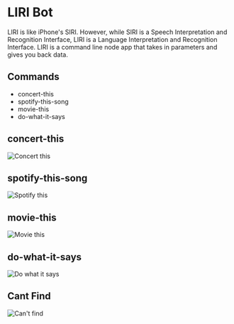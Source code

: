# LIRI Bot

LIRI is like iPhone's SIRI. However, while SIRI is a Speech Interpretation and Recognition Interface, LIRI is a Language Interpretation and Recognition Interface. LIRI is a command line node app that takes in parameters and gives you back data.

## Commands

* concert-this
* spotify-this-song
* movie-this
* do-what-it-says

## concert-this
<img src="https://user-images.githubusercontent.com/33468221/69892819-7426af80-12be-11ea-8450-e7b5d8bab92f.png" alt="Concert this">

## spotify-this-song
<img src="https://user-images.githubusercontent.com/33468221/69892828-7ee14480-12be-11ea-8d42-ef863d32ed23.png" alt="Spotify this">

## movie-this
<img src="https://user-images.githubusercontent.com/33468221/69892826-7b4dbd80-12be-11ea-9f47-22b5e02479ec.png" alt="Movie this">

## do-what-it-says
<img src="https://user-images.githubusercontent.com/33468221/69892821-77ba3680-12be-11ea-94f4-f2ebeee6c5c0.png" alt="Do what it says">

## Cant Find
<img src="https://user-images.githubusercontent.com/33468221/69892816-6f61fb80-12be-11ea-8a00-07b5d3c92ff0.png" alt="Can't find">
